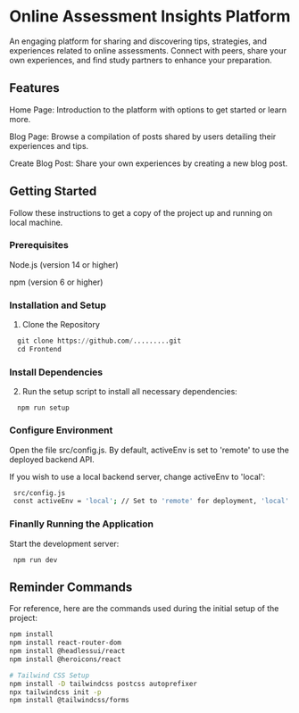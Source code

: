 # Online Assessment Insights Platform

An engaging platform for sharing and discovering tips, strategies, and experiences related to online assessments. Connect with peers, share your own experiences, and find study partners to enhance your preparation.



## Features

Home Page: Introduction to the platform with options to get started or learn more.

Blog Page: Browse a compilation of posts shared by users detailing their experiences and tips.

Create Blog Post: Share your own experiences by creating a new blog post.



## Getting Started

Follow these instructions to get a copy of the project up and running on local machine.

### Prerequisites

Node.js (version 14 or higher)

npm (version 6 or higher)

### Installation and Setup

1. Clone the Repository

```    python
  git clone https://github.com/.........git
  cd Frontend
```

### Install Dependencies

2. Run the setup script to install all necessary dependencies:

```   npm run setup ```

### Configure Environment

Open the file src/config.js. By default, activeEnv is set to 'remote' to use the deployed backend API.

If you wish to use a local backend server, change activeEnv to 'local':

```     bash
 src/config.js
 const activeEnv = 'local'; // Set to 'remote' for deployment, 'local' for local testing
```

### Finanlly Running the Application

Start the development server:

``` npm run dev```







## Reminder Commands

For reference, here are the commands used during the initial setup of the project:

``` bash
npm install
npm install react-router-dom
npm install @headlessui/react
npm install @heroicons/react

# Tailwind CSS Setup
npm install -D tailwindcss postcss autoprefixer
npx tailwindcss init -p
npm install @tailwindcss/forms
```
